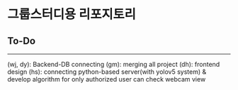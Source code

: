 <h1>그룹스터디용 리포지토리</h1>
<h2>To-Do</h2>
<hr>
(wj, dy): Backend-DB connecting
(gm): merging all project
(dh): frontend design
(hs): connecting python-based server(with yolov5 system) & develop algorithm for only authorized user can check webcam view